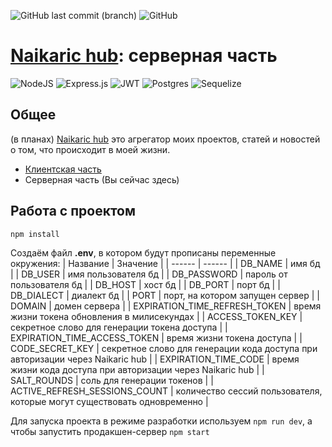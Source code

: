 ![GitHub last commit (branch)](https://img.shields.io/github/last-commit/Naikaric/naikaric-hub-backend/master?style=plastic) ![GitHub](https://img.shields.io/github/license/Naikaric/naikaric-hub-backend)

# [Naikaric hub](https://naikaric-hub.herokuapp.com/): серверная часть
![NodeJS](https://img.shields.io/badge/node.js-6DA55F?style=for-the-badge&logo=node.js&logoColor=white) ![Express.js](https://img.shields.io/badge/express.js-%23404d59.svg?style=for-the-badge&logo=express&logoColor=%2361DAFB) ![JWT](https://img.shields.io/badge/JWT-black?style=for-the-badge&logo=JSON%20web%20tokens) ![Postgres](https://img.shields.io/badge/postgres-%23316192.svg?style=for-the-badge&logo=postgresql&logoColor=white) ![Sequelize](https://img.shields.io/badge/Sequelize-52B0E7?style=for-the-badge&logo=Sequelize&logoColor=white)

## Общее
(в планах) [Naikaric hub](https://naikaric-hub.herokuapp.com/) это агрегатор моих проектов, статей и новостей о том, что происходит в моей жизни.

- [Клиентская часть](https://github.com/Naikaric/naikaric-hub-frontend)
- Серверная часть (Вы сейчас здесь)

## Работа с проектом
```sh
npm install
```

Создаём файл **.env**, в котором будут прописаны переменные окружения:
| Название | Значение |
| ------ | ------ |
| DB_NAME | имя бд |
| DB_USER | имя пользователя бд |
| DB_PASSWORD | пароль от пользователя бд |
| DB_HOST | хост бд |
| DB_PORT | порт бд |
| DB_DIALECT | диалект бд |
| PORT | порт, на котором запущен сервер |
| DOMAIN | домен сервера |
| EXPIRATION_TIME_REFRESH_TOKEN | время жизни токена обновления в милисекундах |
| ACCESS_TOKEN_KEY | секретное слово для генерации токена доступа |
| EXPIRATION_TIME_ACCESS_TOKEN | время жизни токена доступа |
| CODE_SECRET_KEY | секретное слово для генерации кода доступа при авторизации через Naikaric hub |
| EXPIRATION_TIME_CODE | время жизни кода доступа при авторизации через Naikaric hub |
| SALT_ROUNDS | соль для генерации токенов |
| ACTIVE_REFRESH_SESSIONS_COUNT | количество сессий пользователя, которые могут существовать одновременно |

Для запуска проекта в режиме разработки используем `npm run dev`, а чтобы запустить продакшен-сервер `npm start`
